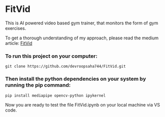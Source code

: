 # **FitVid**
This is AI powered video based gym trainer, that monitors the form of gym exercises. 

To get a thorough understanding of my approach, please read the medium article: [FitVid](https://medium.com/@datafreakai/fitvid-ai-powered-visual-gym-42336427f5c1)

### To run this project on your computer:
```
git clone https://github.com/devroopsaha744/FitVid.git
```
### Then install the python dependencies on your system by running the pip  command:
```
pip install mediapipe opencv-python ipykernel
```
Now you are ready to test the file FitVid.ipynb on your local machine via VS code.
